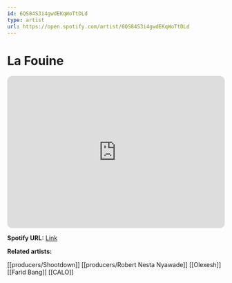 ```yaml
---
id: 6QS84S3i4gwdEKqWoTtDLd
type: artist
url: https://open.spotify.com/artist/6QS84S3i4gwdEKqWoTtDLd
---
```

# La Fouine

<iframe style="border-radius:12px" src="https://open.spotify.com/embed/artist/6QS84S3i4gwdEKqWoTtDLd" width="100%" height="352" frameBorder="0" allowfullscreen="" allow="autoplay; clipboard-write; encrypted-media; fullscreen; picture-in-picture" loading="lazy"></iframe>

**Spotify URL:** [Link](https://open.spotify.com/artist/6QS84S3i4gwdEKqWoTtDLd)

**Related artists:**

[[producers/Shootdown]]
[[producers/Robert Nesta Nyawade]]
[[Olexesh]]
[[Farid Bang]]
[[CALO]]
